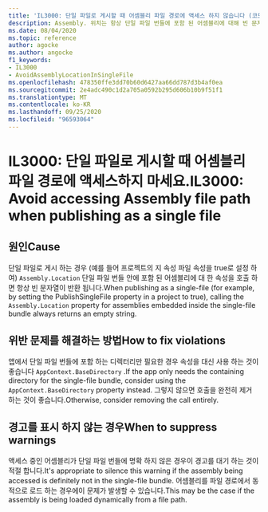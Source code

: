 ```yaml
---
title: 'IL3000: 단일 파일로 게시할 때 어셈블리 파일 경로에 액세스 하지 않습니다 (코드 분석).'
description: Assembly. 위치는 항상 단일 파일 번들에 포함 된 어셈블리에 대해 빈 문자열을 반환 합니다.
ms.date: 08/04/2020
ms.topic: reference
author: agocke
ms.author: angocke
f1_keywords:
- IL3000
- AvoidAssemblyLocationInSingleFile
ms.openlocfilehash: 478350ffe3dd70b60d6427aa66dd787d3b4af0ea
ms.sourcegitcommit: 2e4adc490c1d2a705a0592b295d606b10b9f51f1
ms.translationtype: MT
ms.contentlocale: ko-KR
ms.lasthandoff: 09/25/2020
ms.locfileid: "96593064"
---
```

# <a name="il3000-avoid-accessing-assembly-file-path-when-publishing-as-a-single-file"></a><span data-ttu-id="b989c-103">IL3000: 단일 파일로 게시할 때 어셈블리 파일 경로에 액세스하지 마세요.</span><span class="sxs-lookup"><span data-stu-id="b989c-103">IL3000: Avoid accessing Assembly file path when publishing as a single file</span></span>

## <a name="cause"></a><span data-ttu-id="b989c-104">원인</span><span class="sxs-lookup"><span data-stu-id="b989c-104">Cause</span></span>

<span data-ttu-id="b989c-105">단일 파일로 게시 하는 경우 (예를 들어 프로젝트의 지 속성 파일 속성을 true로 설정 하 여) `Assembly.Location` 단일 파일 번들 안에 포함 된 어셈블리에 대 한 속성을 호출 하면 항상 빈 문자열이 반환 됩니다.</span><span class="sxs-lookup"><span data-stu-id="b989c-105">When publishing as a single-file (for example, by setting the PublishSingleFile property in a project to true), calling the `Assembly.Location` property for assemblies embedded inside the single-file bundle always returns an empty string.</span></span>

## <a name="how-to-fix-violations"></a><span data-ttu-id="b989c-106">위반 문제를 해결하는 방법</span><span class="sxs-lookup"><span data-stu-id="b989c-106">How to fix violations</span></span>

<span data-ttu-id="b989c-107">앱에서 단일 파일 번들에 포함 하는 디렉터리만 필요한 경우 속성을 대신 사용 하는 것이 좋습니다 `AppContext.BaseDirectory` .</span><span class="sxs-lookup"><span data-stu-id="b989c-107">If the app only needs the containing directory for the single-file bundle, consider using the `AppContext.BaseDirectory` property instead.</span></span> <span data-ttu-id="b989c-108">그렇지 않으면 호출을 완전히 제거 하는 것이 좋습니다.</span><span class="sxs-lookup"><span data-stu-id="b989c-108">Otherwise, consider removing the call entirely.</span></span>

## <a name="when-to-suppress-warnings"></a><span data-ttu-id="b989c-109">경고를 표시 하지 않는 경우</span><span class="sxs-lookup"><span data-stu-id="b989c-109">When to suppress warnings</span></span>

<span data-ttu-id="b989c-110">액세스 중인 어셈블리가 단일 파일 번들에 명확 하지 않은 경우이 경고를 대기 하는 것이 적절 합니다.</span><span class="sxs-lookup"><span data-stu-id="b989c-110">It's appropriate to silence this warning if the assembly being accessed is definitely not in the single-file bundle.</span></span> <span data-ttu-id="b989c-111">어셈블리를 파일 경로에서 동적으로 로드 하는 경우에이 문제가 발생할 수 있습니다.</span><span class="sxs-lookup"><span data-stu-id="b989c-111">This may be the case if the assembly is being loaded dynamically from a file path.</span></span>
